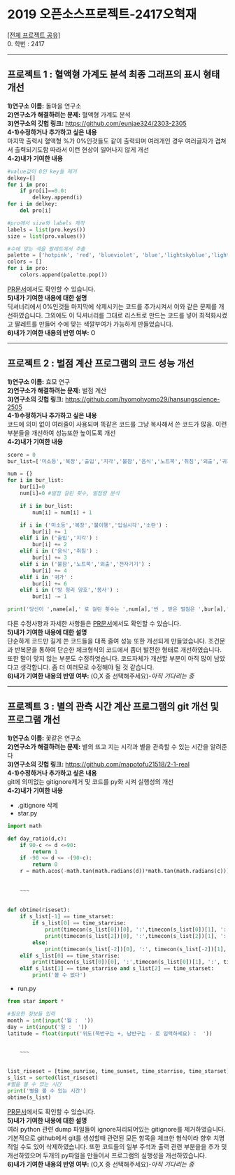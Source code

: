 2019 오픈소스프로젝트-2417오혁재
===================
[[전체 프로젝트 공유]](https://bit.ly/2ZaI9sJ)<br/>
0. 학번 : 2417

--------------
## 프로젝트 1 : 혈액형 가계도 분석 최종 그래프의 표시 형태 개선
**1)연구소 이름:** 돌마을 연구소<br/>
**2)연구소가 해결하려는 문제:** 혈액형 가계도 분석<br/>
**3)연구소의 깃헙 링크:** https://github.com/eunjae324/2303-2305<br/>
**4-1)수정하거나 추가하고 싶은 내용**<br/>
마지막 출력시 혈액형 %가 0%인것들도 같이 출력되며 여러개인 경우 여러글자가 겹쳐서 출력되기도함 따라서 이런 현상이 일어나지 않게 개선<br/>
**4-2)내가 기여한 내용**<br/>
```python
#value값이 0인 key들 제거
delkey=[]
for i in pro:
    if pro[i]==0.0:
        delkey.append(i)
for i in delkey:
    del pro[i]

#pro에서 size와 labels 제작
labels = list(pro.keys())
size = list(pro.values())

#수에 맞는 색을 팔레트에서 추출
palette = ['hotpink', 'red', 'blueviolet', 'blue','lightskyblue','lightgray']
colors = []
for i in pro:
    colors.append(palette.pop())
```
[PR문서](https://github.com/eunjae324/2303-2305/pull/1/commits/97852d4e995020e53168028b988330336284f1be)에서도 확인할 수 있습니다.<br/>
**5)내가 기여한 내용에 대한 설명**<br/>
딕셔너리에서 0%인것들 마지막에 삭제시키는 코드를 추가시켜서 이와 같은 문제를 개선하였습니다. 그외에도 이 딕셔너리를 그대로 리스트로 만드는 코드를 넣어 최적화시켰고 팔레트를 만들어 수에 맞는 색깔부여가 가능하게 만들었습니다.<br/>
**6)내가 기여한 내용의 반영 여부:** O<br/>

----------------
## 프로젝트 2 : 벌점 계산 프로그램의 코드 성능 개선
**1)연구소 이름:** 효모 연구<br/>
**2)연구소가 해결하려는 문제:** 벌점 계산<br/>
**3)연구소의 깃헙 링크:** https://github.com/hyomohyomo29/hansungscience-2505<br/>
**4-1)수정하거나 추가하고 싶은 내용**<br/>
코드에 의미 없이 여러줄이 사용되며 똑같은 코드를 그냥 복사해서 쓴 코드가 많음. 이런 부분들을 개선하여 성능또한 높이도록 개선<br/>
**4-2)내가 기여한 내용**<br/>
```python
score = 0
bur_list=['미소등','복장','출입','지각','불참','음식','노트북','취침','외출','귀가','불이행','전자기기','입실시각','소란','정리','봉사']
```
```python
num = {}
for i in bur_list:
    bur[i]=0
    num[i]=0 #벌점 걸린 횟수, 벌점량 분석
```
```python
    if i in bur_list:
        num[i] = num[i] + 1

    if i in ('미소등','복장','불이행','입실시각','소란') :
        bur[i] += 1
    elif i in ('출입','지각') : 
        bur[i] += 2
    elif i in ('음식','취침') : 
        bur[i] += 3
    elif i in ('불참','노트북','외출','전자기기') : 
        bur[i] += 4
    elif i in '귀가' : 
        bur[i] += 6
    elif i in ('방 정리 양호','봉사') : 
        bur[i] -= 1
```
```python
print('당신이 ',name[a],' 로 걸린 횟수는 ',num[a],'번 , 받은 벌점은 ',bur[a],' 점 입니다')
```
다른 수정사항과 자세한 사항들은 [PR문서](https://github.com/hyomohyomo29/hansungscience-2505/pull/3/commits/b45a862687fac7c7bd236ef209f095254e9d7a97)에서도 확인할 수 있습니다.<br/>
**5)내가 기여한 내용에 대한 설명**<br/>
단순하게 코드만 길게 쓴 코드들을 대폭 줄여 성능 또한 개선되게 만들었습니다. 조건문과 반복문을 통하여 단순한 체크형식의 코드에서 좀더 발전한 형태로 개선하였습니다. 또한 말이 맞지 않는 부분도 수정하엿습니다. 코드자체가 개선할 부분이 아직 많이 남았다고 생각합니다. 좀 더 여러모로 수정해야 될 것 같습니다.<br/>
**6)내가 기여한 내용의 반영 여부:** (O,X 중 선택해주세요)*-아직 기다리는 중*<br/>

----------
## 프로젝트 3 : 별의 관측 시간 계산 프로그램의 git 개선 및 프로그램 개선
**1)연구소 이름:** 꽃같은 연구소<br/>
**2)연구소가 해결하려는 문제:** 별의 뜨고 지는 시각과 별을 관측할 수 있는 시간을 알려준다<br/>
**3)연구소의 깃헙 링크:** https://github.com/mapotofu21518/2-1-real<br/>
**4-1)수정하거나 추가하고 싶은 내용**<br/>
git에 의미없는 gitignore제거 및 코드를 py화 시켜 실행성의 개선<br/>
**4-2)내가 기여한 내용**<br/>
* .gitignore 삭제<br/>
* star.py
```python
import math

def day_ratio(d,c):
    if 90-c <= d <=90:
        return 1
    if -90 <= d <= -(90-c):
        return 0
    r = math.acos(-math.tan(math.radians(d))*math.tan(math.radians(c)))
    
    
    ~~~
    
    
def obtime(riseset):
    if s_list[-1] == time_starset:
        if s_list[0] == time_starrise:
            print(timecon(s_list[0])[0], ':',timecon(s_list[0])[1], ':', timecon(s_list[0])[2], '~', timecon(s_list[1])[0], ':', timecon(s_list[1])[1], ':', timecon(s_list[1])[2])
            print(timecon(s_list[2])[0], ':',timecon(s_list[2])[1], ':', timecon(s_list[2])[2], '~', timecon(s_list[3])[0], ':', timecon(s_list[3])[1], ':', timecon(s_list[3])[2])
        else:
            print(timecon(s_list[-2])[0], ':', timecon(s_list[-2])[1], ':', timecon(s_list[-2])[2], '~',  timecon(s_list[-1])[0], ':', timecon(s_list[-1])[1], ':', timecon(s_list[-1])[2])
    elif s_list[0] == time_starrise:
        print(timecon(s_list[0])[0], ':',timecon(s_list[0])[1], ':', timecon(s_list[0])[2], '~', timecon(s_list[1])[0], ':', timecon(s_list[1])[1], ':', timecon(s_list[1])[2])
    elif s_list[1] == time_starrise and s_list[2] == time_starset:
        print('볼 수 없다')
```
* run.py
```python
from star import *

#필요한 정보들 입력
month = int(input('월 :  '))
day = int(input('일 :  '))
latitude = float(input('위도(북반구는 +, 남반구는 - 로 입력하세요) :  '))


    ~~~
    

list_riseset = [time_sunrise, time_sunset, time_starrise, time_starset]
s_list = sorted(list_riseset)
#별을 볼 수 있는 시간
print('별을 볼 수 있는 시간')
obtime(s_list)
```
[PR문서](https://github.com/mapotofu21518/2-1-real/pull/2/commits)에서도 확인할 수 있습니다.<br/>
**5)내가 기여한 내용에 대한 설명**<br/>
여러 python 관련 dump 파일들이 ignore처리되어있는 gitignore를 제거하였습니다. 기본적으로 github에서 git를 생성할때 관련된 모든 항목을 체크한 형식이라 향후 치명적일 수도 있어 삭제하였습니다. 또한 코드들의 일부 주석과 출력 관련 부분을을 추가 및 개선하였으며 두개의 py파일을 만들어서 프로그램의 실행성을 개선하였습니다.<br/>
**6)내가 기여한 내용의 반영 여부:** (O,X 중 선택해주세요)*-아직 기다리는 중*<br/>
